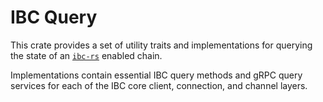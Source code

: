 # IBC Query

This crate provides a set of utility traits and implementations for querying the
state of an [`ibc-rs`](https://github.com/cosmos/ibc-rs) enabled chain.

Implementations contain essential IBC query methods and gRPC query services for
each of the IBC core client, connection, and channel layers.
